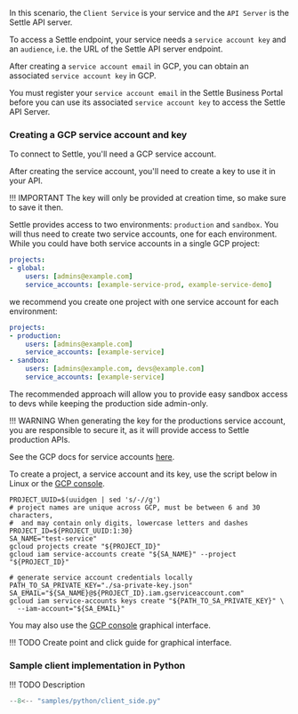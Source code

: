 In this scenario, the `Client Service` is your service and the `API Server`
is the Settle API server.

To access a Settle endpoint, your service needs a `service account key`
and an `audience`, i.e. the URL of the Settle API server endpoint.

After creating a `service account email` in GCP, you can obtain
an associated `service account key` in GCP.

You must register your `service account email` in the Settle Business Portal before
you can use its associated `service account key` to access the Settle API Server.

### Creating a GCP service account and key

To connect to Settle, you'll need a GCP service account.

After creating the service account, you'll need to create a key to use it in your API.

!!! IMPORTANT
    The key will only be provided at creation time, so make sure to save it then.

Settle provides access to two environments: `production` and `sandbox`.
You will thus need to create two service accounts, one for each environment.
While you could have both service accounts in a single GCP project:

```yaml
projects:
- global:
    users: [admins@example.com]
    service_accounts: [example-service-prod, example-service-demo]
```

we recommend you create one project with one service account for each environment:

```yaml
projects:
- production:
    users: [admins@example.com]
    service_accounts: [example-service]
- sandbox:
    users: [admins@example.com, devs@example.com]
    service_accounts: [example-service]
```

The recommended approach will allow you to provide easy sandbox access to devs
while keeping the production side admin-only.

!!! WARNING
    When generating the key for the productions service account, you are
    responsible to secure it, as it will provide access to Settle production APIs.

See the GCP docs for service accounts
[here](https://cloud.google.com/iam/docs/creating-managing-service-accounts).

To create a project, a service account and its key, use the script below in
Linux or the [GCP console](https://cloud.google.com/shell).

```shell
PROJECT_UUID=$(uuidgen | sed 's/-//g')
# project names are unique across GCP, must be between 6 and 30 characters,
#  and may contain only digits, lowercase letters and dashes
PROJECT_ID=${PROJECT_UUID:1:30}
SA_NAME="test-service"
gcloud projects create "${PROJECT_ID}"
gcloud iam service-accounts create "${SA_NAME}" --project "${PROJECT_ID}"

# generate service account credentials locally
PATH_TO_SA_PRIVATE_KEY="./sa-private-key.json"
SA_EMAIL="${SA_NAME}@${PROJECT_ID}.iam.gserviceaccount.com"
gcloud iam service-accounts keys create "${PATH_TO_SA_PRIVATE_KEY}" \
  --iam-account="${SA_EMAIL}"
```

You may also use the [GCP console](https://console.cloud.google.com/) graphical interface.

!!! TODO
    Create point and click guide for graphical interface.

### Sample client implementation in Python

!!! TODO
    Description

```python
--8<-- "samples/python/client_side.py"
```
